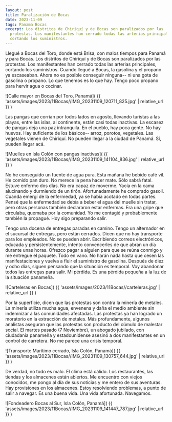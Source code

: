 ```yaml
---
layout: post
title: Paralización de Bocas
date: 2023-11-09
tags: Panama Bocas
excerpt: Los distritos de Chiriquí y de Bocas son paralizados por las
  protestas. Los manifestantes han cerrado todas las arterias principales,
  cortando los suministros.
---
```


Llegué a Bocas del Toro, donde está Brisa, con malos tiempos para Panamá y
para Bocas. Los distritos de Chiriquí y de Bocas son paralizados por las
protestas. Los manifestantes han cerrado todas las arterias principales,
cortando los suministros. Cuando llegué a Bocas, la gasolina y el propano ya
escaseaban.  Ahora no es posible conseguir ninguna-- ni una gota de gasolina o
propano. Lo que tenemos es lo que hay. Tengo poco propano para hervir agua
o cocinar.

![Calle mayor en Bocas del Toro, Panamá](
  {{ 'assets/images/2023/11Bocas//IMG_20231109_120711_825.jpg' | relative_url }}
)

Las pangas que corrían por todos lados en agosto, llevando turistas a las
playas, entre las islas, al continente, están casi todas inactivas. La escasez
de pangas deja una paz intranquila.
En el pueblo, hay poca gente. No hay huevos. Hay suficiente de
los básicos-- arroz, porotos, vegetales. Las vegetales vienen de Chiriquí.
No pueden llegar a la ciudad de Panamá. Sí, pueden llegar acá. 

![Muelles en Isla Colón con pangas inactivas](
  {{ 'assets/images/2023/11Bocas//IMG_20231109_141104_836.jpg' | relative_url }}
)

No he conseguido un fuente de agua pura. Esta mañana he bebido café vil. He
comido pan duro. No merece la pena hacer mate. Sólo sabrá fatal. Estuve enfermo
dos días. No era capaz de moverme.
Yacía en la cama alucinando y durmiendo de un tirón.
Afortunadamente he comprado gasoil. Cuanda emergí de la enfermedad, ya se había
acotado en todas partes.
Pensé que la enfermedad se debía a beber el agua del muelle sin tratar, pero
otras personas también declararon estar enfermas. Era una gripe que circulaba,
quemaba por la comunidad. Yo me contagié y probablemente también la propagué.
Hoy sigo preparando salir.

Tengo una docena de entregas paradas en camino. Tengo un alternador en el
sucursal de entregas, pero están cerrados. Dicen que no hay transporte para
los empleados. No se pueden abrir.
Escribiendo correos electrónicos, educada y persistentemente, intento
convencerles de que abran un día durante unas horas. Ofrezco pagar a alguien
para que se reúna conmigo y me entregue el paquete. Todo en vano.
No harán nada hasta que cesen las manifestaciones y vuelva a fluir el
suministro de gasolina.  Después de diez y ocho días, siguen pensando que la
situación es temporal. Voy abandonar todos las entregas para salir. Mi
pérdida. Es una pérdida pequeña a la luz de la situación panameña.

![Carteleras en Bocas](
  {{ 'assets/images/2023/11Bocas//carteleras.jpg' | relative_url }}
)

Por la superficie, dicen que las protestas son contra la minería de metales.
La minería utiliza mucha agua, envenena y daña el medio ambiente sin indemnizar
a las comunidades afectadas.
Las protestas ya han logrado un moratorio en la extracción de metales.
Más profundamente, algunos analistas
aseguran que las protestas son producto del cúmulo de malestar social.
El martes pasado (7 Noviembre), un abogado jubilado, con ciudadanía panameña y
estadounidense asesinó a dos manifestantes en un control de carretera.
No me parece una crisis temporal.

![Transporte Marítimo cerrado, Isla Colón, Panamá](
  {{ 'assets/images/2023/11Bocas//IMG_20231109_130757_644.jpg' | relative_url }}
)

De verdad, no todo es malo. El clima está cálido. Los restaurantes, las
tiendas y los almacenes están abiertos. Me encuentro con viejos conocidos, me
pongo al día de sus noticias y me entero de sus aventuras.  Hay provisiones en
los almacenes.  Estoy resolviendo problemas, a punto de salir a navegar. Es una
buena vida. Una vida afortunada.  Navegamos.

![Fondeadero Bocas al Sur, Isla Colón, Panamá](
  {{ 'assets/images/2023/11Bocas//IMG_20231109_141447_787.jpg' | relative_url }}
)
